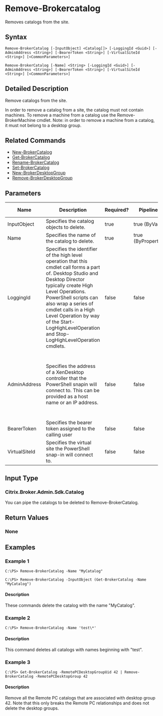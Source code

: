 ﻿
# Remove-Brokercatalog
Removes catalogs from the site.
## Syntax
```
Remove-BrokerCatalog [-InputObject] <Catalog[]> [-LoggingId <Guid>] [-AdminAddress <String>] [-BearerToken <String>] [-VirtualSiteId <String>] [<CommonParameters>]

Remove-BrokerCatalog [-Name] <String> [-LoggingId <Guid>] [-AdminAddress <String>] [-BearerToken <String>] [-VirtualSiteId <String>] [<CommonParameters>]
```
## Detailed Description
Remove catalogs from the site.

In order to remove a catalog from a site, the catalog must not contain machines. To remove a machine from a catalog use the Remove-BrokerMachine cmdlet. Note: in order to remove a machine from a catalog, it must not belong to a desktop group.


## Related Commands

* [New-BrokerCatalog](../New-BrokerCatalog/)
* [Get-BrokerCatalog](../Get-BrokerCatalog/)
* [Rename-BrokerCatalog](../Rename-BrokerCatalog/)
* [Set-BrokerCatalog](../Set-BrokerCatalog/)
* [New-BrokerDesktopGroup](../New-BrokerDesktopGroup/)
* [Remove-BrokerDesktopGroup](../Remove-BrokerDesktopGroup/)
## Parameters
| Name   | Description | Required? | Pipeline Input | Default Value |
| --- | --- | --- | --- | --- |
| InputObject | Specifies the catalog objects to delete. | true | true (ByValue) | null |
| Name | Specifies the name of the catalog to delete. | true | true (ByPropertyName) |  |
| LoggingId | Specifies the identifier of the high level operation that this cmdlet call forms a part of. Desktop Studio and Desktop Director typically create High Level Operations. PowerShell scripts can also wrap a series of cmdlet calls in a High Level Operation by way of the Start-LogHighLevelOperation and Stop-LogHighLevelOperation cmdlets. | false | false |  |
| AdminAddress | Specifies the address of a XenDesktop controller that the PowerShell snapin will connect to. This can be provided as a host name or an IP address. | false | false | Localhost. Once a value is provided by any cmdlet, this value will become the default. |
| BearerToken | Specifies the bearer token assigned to the calling user | false | false |  |
| VirtualSiteId | Specifies the virtual site the PowerShell snap-in will connect to. | false | false |  |

## Input Type

### Citrix.Broker.Admin.Sdk.Catalog
You can pipe the catalogs to be deleted to Remove-BrokerCatalog.
## Return Values

### None

## Examples

### Example 1
```
C:\PS> Remove-BrokerCatalog -Name "MyCatalog"

C:\PS> Remove-BrokerCatalog -InputObject (Get-BrokerCatalog -Name "MyCatalog")
```
#### Description
These commands delete the catalog with the name "MyCatalog".
### Example 2
```
C:\PS> Remove-BrokerCatalog -Name 'test\*'
```
#### Description
This command deletes all catalogs with names beginning with "test".
### Example 3
```
C:\PS> Get-BrokerCatalog -RemotePCDesktopGroupUid 42 | Remove-BrokerCatalog -RemotePCDesktopGroup 42
```
#### Description
Remove all the Remote PC catalogs that are associated with desktop group 42. Note that this only breaks the Remote PC relationships and does not delete the desktop groups.
